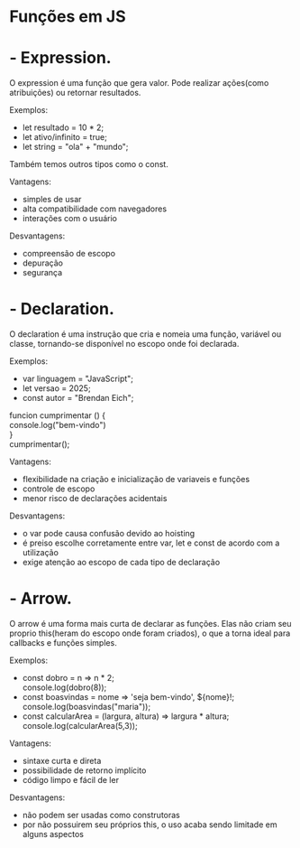 # Funções em JS

# - Expression.

O expression é uma função que gera valor. Pode realizar ações(como atribuições) ou retornar resultados.

Exemplos:

- let resultado = 10 * 2;
- let ativo/infinito = true;
- let string = "ola" + "mundo";

Também temos outros tipos como o const.

Vantagens: 

- simples de usar
- alta compatibilidade com navegadores
- interações com o usuário

Desvantagens:

- compreensão de escopo
- depuração
- segurança

# - Declaration.

O declaration é uma instrução que cria e nomeia uma função, variável ou classe, tornando-se disponível no escopo onde foi declarada.

Exemplos:

- var linguagem = "JavaScript";
- let versao = 2025;
- const autor = "Brendan Eich";

funcion cumprimentar () {<br/>
  console.log("bem-vindo")<br/>
}<br/>
cumprimentar(); 

Vantagens:

- flexibilidade na criação e inicialização de variaveis e funções
- controle de escopo
- menor risco de declarações acidentais

Desvantagens:

- o var pode causa confusão devido ao hoisting
- é preiso escolhe corretamente entre var, let e const de acordo com a utilização
- exige atenção ao escopo de cada tipo de declaração

# - Arrow.

O arrow é uma forma mais curta de declarar as funções. Elas não criam seu proprio this(heram do escopo onde foram criados), o que a torna ideal para callbacks e funções simples.

Exemplos:

- const dobro = n => n * 2;<br/>
  console.log(dobro(8));
- const boasvindas = nome => 'seja bem-vindo', ${nome}!;<br/>
  console.log(boasvindas("maria"));
- const calcularArea = (largura, altura) => largura * altura;<br/>
  console.log(calcularArea(5,3));

Vantagens:

- sintaxe curta e direta
- possibilidade de retorno implícito
- código limpo e fácil de ler

Desvantagens:

- não podem ser usadas como construtoras
- por não possuirem seu próprios this, o uso acaba sendo limitade em alguns aspectos
